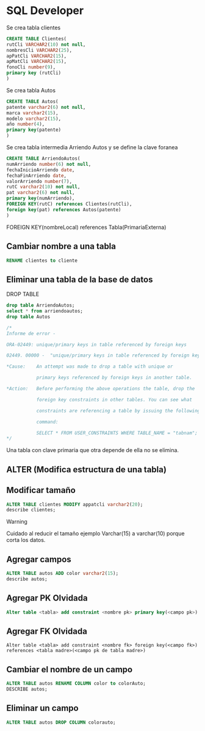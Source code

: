 # SQL Developer

Se crea tabla clientes 

```sql
CREATE TABLE Clientes( 
rutCli VARCHAR2(10) not null, 
nombresCli VARCHAR2(25),  
apPatCli VARCHAR2(15), 
apMatCli VARCHAR2(15), 
fonoCli number(9),  
primary key (rutCli) 
) 
```

Se crea tabla Autos 
```sql
CREATE TABLE Autos( 
patente varchar2(6) not null, 
marca varchar2(15), 
modelo varchar2(15), 
año number(4), 
primary key(patente) 
) 
```

Se crea tabla intermedia Arriendo Autos y se define la clave foranea 
```sql
CREATE TABLE ArriendoAutos( 
numArriendo number(6) not null,  
fechaInicioArriendo date, 
fechaFinArriendo date, 
valorArriendo number(7), 
rutC varchar2(10) not null,  
pat varchar2(6) not null,  
primary key(numArriendo), 
FOREIGN KEY(rutC) references Clientes(rutCli), 
foreign key(pat) references Autos(patente) 
) 
``` 

 

FOREIGN KEY(nombreLocal) references Tabla(PrimariaExterna) 


 

## Cambiar nombre a una tabla 

```sql
RENAME clientes to cliente 
```


## Eliminar una tabla de la base de datos 
DROP TABLE <nombredetabla> 

```sql
drop table ArriendoAutos; 
select * from arriendoautos; 
drop table Autos 

/*
Informe de error - 

ORA-02449: unique/primary keys in table referenced by foreign keys 

02449. 00000 -  "unique/primary keys in table referenced by foreign keys" 

*Cause:    An attempt was made to drop a table with unique or 

           primary keys referenced by foreign keys in another table. 

*Action:   Before performing the above operations the table, drop the 

           foreign key constraints in other tables. You can see what 

           constraints are referencing a table by issuing the following 

           command: 

           SELECT * FROM USER_CONSTRAINTS WHERE TABLE_NAME = "tabnam"; 
*/
```

Una tabla con clave primaria que otra depende de ella no se elimina.

 

## ALTER (Modifica estructura de una tabla) 

 

## Modificar tamaño 

```sql
ALTER TABLE clientes MODIFY appatcli varchar2(20); 
describe clientes; 
```
> [!WARNING]  
> Cuidado al reducir el tamaño ejemplo 
> Varchar(15) a varchar(10) porque corta los datos. 

 

## Agregar campos 
```sql
ALTER TABLE autos ADD color varchar2(15); 
describe autos; 
```

 

## Agregar PK Olvidada 
```sql
Alter table <tabla> add constraint <nombre pk> primary key(<campo pk>) 
```

 

## Agregar FK Olvidada 
```
Alter table <tabla> add constraint <nombre fk> foreign key(<campo fk>) references <tabla madre>(<campo pk de tabla madre>) 
```

 

## Cambiar el nombre de un campo 

```sql
ALTER TABLE autos RENAME COLUMN color to colorAuto; 
DESCRIBE autos;    
```

 

## Eliminar un campo 
```sql
ALTER TABLE autos DROP COLUMN colorauto;
```
 
